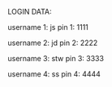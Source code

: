 LOGIN DATA:

username 1: js
pin 1: 1111

username 2: jd
pin 2: 2222

username 3: stw
pin 3: 3333

username 4: ss
pin 4: 4444

